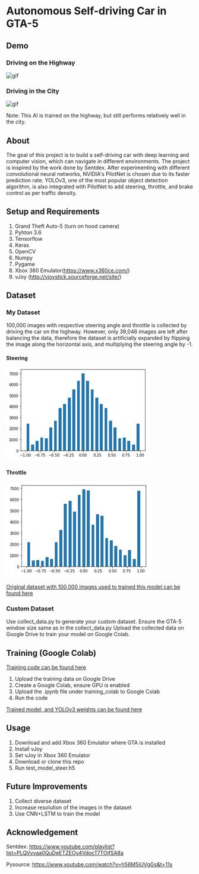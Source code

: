 # Autonomous Self-driving Car in GTA-5 #
## Demo ##
### Driving on the Highway ###
![gif](Demo/demo1.gif)
### Driving in the City ###
![gif](Demo/demo2.gif)

Note: This AI is trained on the highway, but still performs relatively well in the city.
## About ##
The goal of this project is to build a self-driving car with deep learning and computer vision, which can navigate in different environments. The project is inspired by the work done by Sentdex. After experimenting with different convolutional neural networks, NVIDIA's PilotNet is chosen due to its faster prediction rate. YOLOv3, one of the most popular object detection algorithm, is also integrated with PilotNet to add steering, throttle, and brake control as per traffic density.
## Setup and Requirements ##
1. Grand Theft Auto-5 (turn on hood camera)
2. Pyhton 3.6
3. Tensorflow
4. Keras
5. OpenCV
6. Numpy
7. Pygame
8. Xbox 360 Emulator(https://www.x360ce.com/)
9. vJoy (http://vjoystick.sourceforge.net/site/)

## Dataset ##
### My Dataset ###
100,000 images with respective steering angle and throttle is collected by driving the car on the highway. However, only 39,046 images are left after balancing the data, therefore the dataset is artificially expanded by flipping the image along the horizontal axis, and multiplying the steering angle by -1. 
#### Steering ####
![alt text](Demo/steering.JPG)
#### Throttle ####
![alt text](Demo/throttle.JPG)


[Original dataset with 100,000 images used to trained this model can be found here](https://drive.google.com/drive/folders/1R787vkWaMe5nsWyLpbXTG55aUv4YteTo?usp=sharing)
### Custom Dataset ###
Use collect_data.py to generate your custom dataset. Ensure the GTA-5 window size same as in the collect_data.py
Upload the collected data on Google Drive to train your model on Google Colab. 
## Training (Google Colab) ##
[Training code can be found here](https://github.com/Alzaib/Autonomous-Self-Driving-Car-GTA-5/blob/master/training_colab/GTA_5_steering.ipynb)
1. Upload the training data on Google Drive
2. Create a Google Colab, ensure GPU is enabled
3. Upload the .ipynb file under training_colab to Google Colab
4. Run the code

[Trained model, and YOLOv3 weights can be found here](https://drive.google.com/drive/folders/1laagsAkn_TqjyKw1zvd5Okct5Sd3WONF?usp=sharing)
## Usage ## 
1. Download and add Xbox 360 Emulator where GTA is installed
2. Install vJoy
3. Set vJoy in Xbox 360 Emulator
4. Download or clone this repo
5. Run test_model_steer.h5
## Future Improvements ##
1. Collect diverse dataset
2. Increase resolution of the images in the dataset
3. Use CNN+LSTM to train the model
## Acknowledgement ##
Sentdex: https://www.youtube.com/playlist?list=PLQVvvaa0QuDeETZEOy4VdocT7TOjfSA8a

Pysource: https://www.youtube.com/watch?v=h56M5iUVgGs&t=11s
